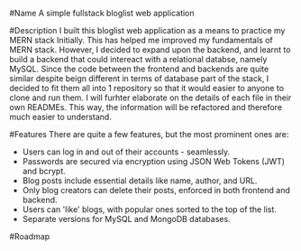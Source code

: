 #Name
A simple fullstack bloglist web application

#Description
I built this bloglist web application as a means to practice my MERN stack Initially. This has helped me improved my fundamentals of MERN stack. However, I decided to expand upon the backend, and learnt to build a backend that could intereact with a relational databse, namely MySQL. Since the code between the frontend and backends are quite similar despite beign different in terms of database part of the stack, I decided to fit them all into 1 repository so that it would easier to anyone to clone and run them. I will furhter elaborate on the details of each file in their own READMEs. This way, the information will be refactored and therefore much easier to understand.

#Features
There are quite a few features, but the most prominent ones are:

-   Users can log in and out of their accounts - seamlessly.
-   Passwords are secured via encryption using JSON Web Tokens (JWT) and bcrypt.
-   Blog posts include essential details like name, author, and URL.
-   Only blog creators can delete their posts, enforced in both frontend and backend.
-   Users can 'like' blogs, with popular ones sorted to the top of the list.
-   Separate versions for MySQL and MongoDB databases.

#Roadmap
